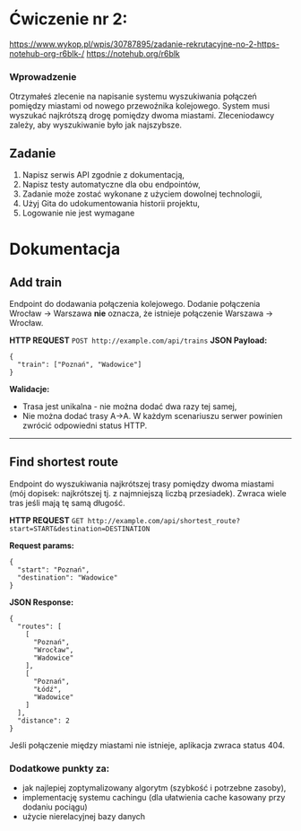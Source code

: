 # Ćwiczenie nr 2:

https://www.wykop.pl/wpis/30787895/zadanie-rekrutacyjne-no-2-https-notehub-org-r6blk-/
https://notehub.org/r6blk

### Wprowadzenie

Otrzymałeś zlecenie na napisanie systemu wyszukiwania połączeń pomiędzy
miastami od nowego przewoźnika kolejowego. System musi wyszukać
najkrótszą drogę pomiędzy dwoma miastami. Zleceniodawcy zależy, aby
wyszukiwanie było jak najszybsze.

Zadanie
-------

1.  Napisz serwis API zgodnie z dokumentacją,
2.  Napisz testy automatyczne dla obu endpointów,
3.  Zadanie może zostać wykonane z użyciem dowolnej technologii,
4.  Użyj Gita do udokumentowania historii projektu,
5.  Logowanie nie jest wymagane

Dokumentacja
============

Add train
---------

Endpoint do dodawania połączenia kolejowego. Dodanie połączenia Wrocław
-\> Warszawa **nie** oznacza, że istnieje połączenie Warszawa -\>
Wrocław.

**HTTP REQUEST** `POST http://example.com/api/trains` **JSON Payload:**

    {
      "train": ["Poznań", "Wadowice"]
    }

**Walidacje:**

-   Trasa jest unikalna - nie można dodać dwa razy tej samej,
-   Nie można dodać trasy A-\>A. W każdym scenariuszu serwer powinien
    zwrócić odpowiedni status HTTP.

* * * * *

Find shortest route
-------------------

Endpoint do wyszukiwania najkrótszej trasy pomiędzy dwoma miastami (mój dopisek: najkrótszej tj. z najmniejszą liczbą przesiadek).
Zwraca wiele tras jeśli mają tę samą długość.

**HTTP REQUEST**
`GET http://example.com/api/shortest_route?start=START&destination=DESTINATION`

**Request params:**

    {
      "start": "Poznań",
      "destination": "Wadowice"
    }

**JSON Response:**

    {
      "routes": [
        [
          "Poznań",
          "Wrocław",
          "Wadowice"
        ],
        [
          "Poznań",
          "Łódź",
          "Wadowice"
        ]
      ],
      "distance": 2
    }

Jeśli połączenie między miastami nie istnieje, aplikacja zwraca status
404.

### Dodatkowe punkty za:

-   jak najlepiej zoptymalizowany algorytm (szybkość i potrzebne
    zasoby),
-   implementację systemu cachingu (dla ułatwienia cache kasowany przy
    dodaniu pociągu)
-   użycie nierelacyjnej bazy danych
